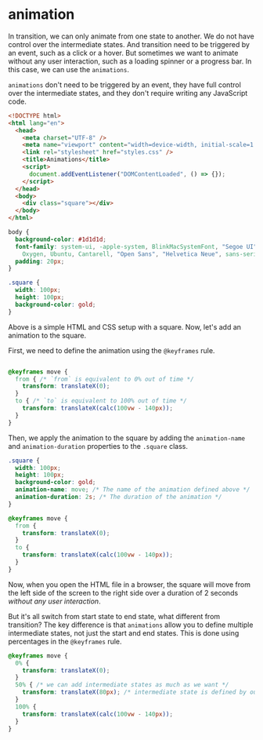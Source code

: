 # animation

In transition, we can only animate from one state to another. We do not have control over the intermediate states. And transition need to be triggered by an event, such as a click or a hover. But sometimes we want to animate without any user interaction, such as a loading spinner or a progress bar. In this case, we can use the `animations`.

`animations` don't need to be triggered by an event, they have full control over the intermediate states, and they don't require writing any JavaScript code.

```html
<!DOCTYPE html>
<html lang="en">
  <head>
    <meta charset="UTF-8" />
    <meta name="viewport" content="width=device-width, initial-scale=1.0" />
    <link rel="stylesheet" href="styles.css" />
    <title>Animations</title>
    <script>
      document.addEventListener("DOMContentLoaded", () => {});
    </script>
  </head>
  <body>
    <div class="square"></div>
  </body>
</html>
```

```css
body {
  background-color: #1d1d1d;
  font-family: system-ui, -apple-system, BlinkMacSystemFont, "Segoe UI", Roboto,
    Oxygen, Ubuntu, Cantarell, "Open Sans", "Helvetica Neue", sans-serif;
  padding: 20px;
}

.square {
  width: 100px;
  height: 100px;
  background-color: gold;
}
```

Above is a simple HTML and CSS setup with a square. Now, let's add an animation to the square.

First, we need to define the animation using the `@keyframes` rule.
```css

@keyframes move {
  from { /* `from` is equivalent to 0% out of time */
    transform: translateX(0);
  }
  to { /* `to` is equivalent to 100% out of time */
    transform: translateX(calc(100vw - 140px));
  }
}
```

Then, we apply the animation to the square by adding the `animation-name` and `animation-duration` properties to the `.square` class.

```css
.square {
  width: 100px;
  height: 100px;
  background-color: gold;
  animation-name: move; /* The name of the animation defined above */
  animation-duration: 2s; /* The duration of the animation */
}

@keyframes move {
  from {
    transform: translateX(0);
  }
  to {
    transform: translateX(calc(100vw - 140px));
  }
}
```

Now, when you open the HTML file in a browser, the square will move from the left side of the screen to the right side over a duration of 2 seconds *without any user interaction*.

But it's all switch from start state to end state, what different from transition?
The key difference is that `animations` allow you to define multiple intermediate states, not just the start and end states. This is done using percentages in the `@keyframes` rule.

```css
@keyframes move {
  0% {
    transform: translateX(0);
  }
  50% { /* we can add intermediate states as much as we want */
    transform: translateX(80px); /* intermediate state is defined by ourself, not by browser, this is the key difference from transition */
  }
  100% {
    transform: translateX(calc(100vw - 140px));
  }
}
```
```
